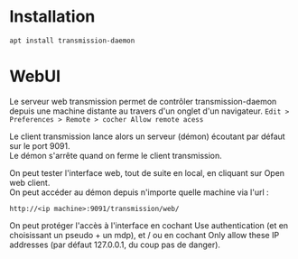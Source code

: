 
# Installation

`apt install transmission-daemon`

# WebUI

Le serveur web transmission permet de contrôler transmission-daemon depuis une machine distante au travers d'un onglet d'un navigateur.
`Edit > Preferences > Remote > cocher Allow remote acess`

Le client transmission lance alors un serveur (démon) écoutant par défaut sur le port 9091.\
Le démon s'arrête quand on ferme le client transmission.

On peut tester l'interface web, tout de suite en local, en cliquant sur Open web client.\
On peut accéder au démon depuis n'importe quelle machine via l'url :

    http://<ip machine>:9091/transmission/web/

On peut protéger l'accès à l'interface en cochant Use authentication (et en choisissant un pseudo + un mdp),
et / ou en cochant Only allow these IP addresses (par défaut 127.0.0.1, du coup pas de danger).
